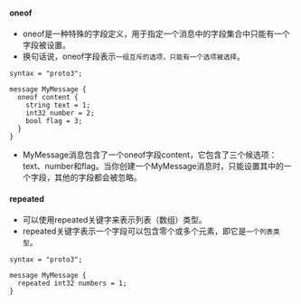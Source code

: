 #### oneof
* oneof是一种特殊的字段定义，用于指定一个消息中的字段集合中只能有一个字段被设置。
* 换句话说，oneof字段表示`一组互斥的选项，只能有一个选项被选择`。
```grpc
syntax = "proto3";

message MyMessage {
  oneof content {
    string text = 1;
    int32 number = 2;
    bool flag = 3;
  }
}
```
* MyMessage消息包含了一个oneof字段content，它包含了三个候选项：text、number和flag。当你创建一个MyMessage消息时，只能设置其中的一个字段，其他的字段都会被忽略。

#### repeated
* 可以使用repeated关键字来表示列表（数组）类型。
* repeated关键字表示一个字段可以包含零个或多个元素，即它是`一个列表类型`。
```grpc
syntax = "proto3";

message MyMessage {
  repeated int32 numbers = 1;
}
```


